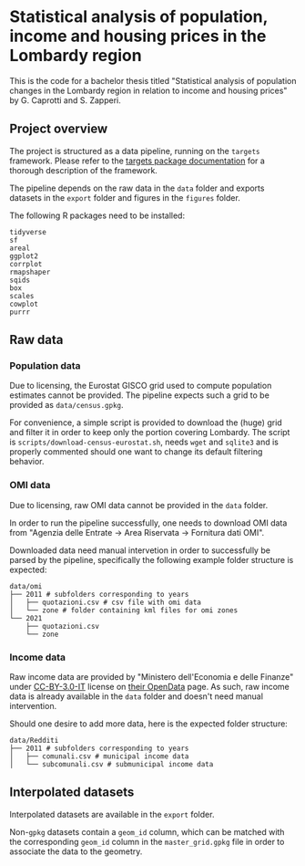 # Statistical analysis of population, income and housing prices in the Lombardy region
This is the code for a bachelor thesis titled "Statistical analysis of population changes in the Lombardy region in relation to income and housing prices" by G. Caprotti and S. Zapperi.

## Project overview
The project is structured as a data pipeline, running on the `targets` framework.
Please refer to the [targets package documentation](https://books.ropensci.org/targets/) for a thorough description of the framework.

The pipeline depends on the raw data in the `data` folder and exports datasets in the `export` folder and figures in the `figures` folder.

The following R packages need to be installed:

```plaintext
tidyverse
sf
areal
ggplot2
corrplot
rmapshaper
sqids
box
scales
cowplot
purrr
```

## Raw data
### Population data
Due to licensing, the Eurostat GISCO grid used to compute population estimates cannot be provided.
The pipeline expects such a grid to be provided as `data/census.gpkg`.

For convenience, a simple script is provided to download the (huge) grid and filter it in order to keep only the portion covering Lombardy.
The script is `scripts/download-census-eurostat.sh`, needs `wget` and `sqlite3` and is properly commented should one want to change its default filtering behavior.

### OMI data
Due to licensing, raw OMI data cannot be provided in the `data` folder.

In order to run the pipeline successfully, one needs to download OMI data from "Agenzia delle Entrate -> Area Riservata -> Fornitura dati OMI".

Downloaded data need manual intervetion in order to successfully be parsed by the pipeline, specifically the following example folder structure is expected:

```plaintext
data/omi
├── 2011 # subfolders corresponding to years
│   ├── quotazioni.csv # csv file with omi data
│   └── zone # folder containing kml files for omi zones
└── 2021
    ├── quotazioni.csv
    └── zone
```

### Income data
Raw income data are provided by "Ministero dell'Economia e delle Finanze" under [CC-BY-3.0-IT](https://creativecommons.org/licenses/by/3.0/it/) license on [their OpenData](https://www1.finanze.gov.it/finanze/analisi_stat/public/index.php?opendata=yes) page.
As such, raw income data is already available in the `data` folder and doesn't need manual intervention.

Should one desire to add more data, here is the expected folder structure:

```plaintext
data/Redditi
├── 2011 # subfolders corresponding to years
│   ├── comunali.csv # municipal income data
│   └── subcomunali.csv # submunicipal income data
```

## Interpolated datasets
Interpolated datasets are available in the `export` folder.

Non-`gpkg` datasets contain a `geom_id` column, which can be matched with the corresponding `geom_id` column in the `master_grid.gpkg` file in order to associate the data to the geometry.